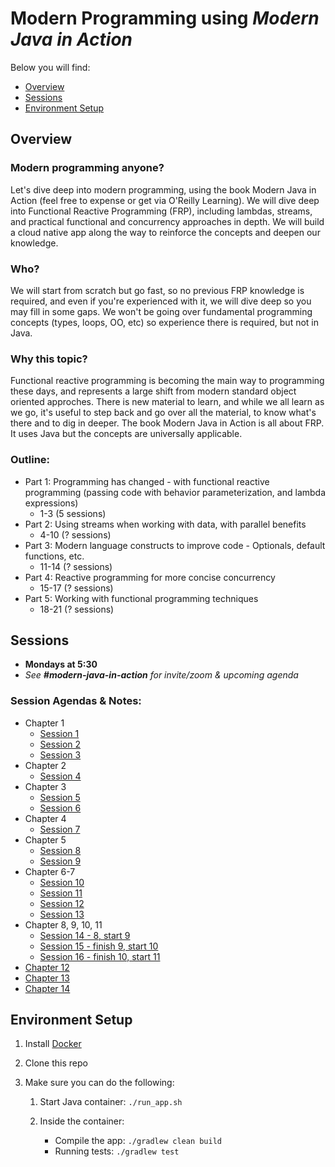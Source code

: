 # Modern Programming using *Modern Java in Action*

Below you will find: 
* [Overview](#Overview)
* [Sessions](#Sessions)
* [Environment Setup](#Environment-Setup)

## Overview 

### Modern programming anyone? 

Let's dive deep into modern programming, using the book Modern Java in Action (feel free to expense or get via O'Reilly Learning). We will dive deep into Functional Reactive Programming (FRP), including lambdas, streams, and practical functional and concurrency approaches in depth. We will build a cloud native app along the way to reinforce the concepts and deepen our knowledge. 

### Who? 

We will start from scratch but go fast, so no previous FRP knowledge is required, and even if you're experienced with it, we will dive deep so you may fill in some gaps. We won't be going over fundamental programming concepts (types, loops, OO, etc) so experience there is required, but not in Java.

### Why this topic? 

Functional reactive programming is becoming the main way to programming these days, and represents a large shift from modern standard object oriented approches. There is new material to learn, and while we all learn as we go, it's useful to step back and go over all the material, to know what's there and to dig in deeper. The book Modern Java in Action is all about FRP. It uses Java but the concepts are universally applicable. 

### Outline:

- Part 1: Programming has changed - with functional reactive programming (passing code with behavior parameterization, and lambda expressions)
    - 1-3 (5 sessions)
- Part 2: Using streams when working with data, with parallel benefits
    - 4-10 (? sessions)
- Part 3: Modern language constructs to improve code - Optionals, default functions, etc.
    - 11-14 (? sessions)
- Part 4: Reactive programming for more concise concurrency
    - 15-17 (? sessions)
- Part 5: Working with functional programming techniques
    - 18-21 (? sessions)

## Sessions

- **Mondays at 5:30**
- *See **#modern-java-in-action** for invite/zoom & upcoming agenda*

### Session Agendas & Notes:

* Chapter 1
    * [Session 1](README-chapter-01.md#Session-1)
    * [Session 2](README-chapter-01.md#Session-2)
    * [Session 3](README-chapter-01.md#Session-3)
* Chapter 2 
    * [Session 4](README-chapter-02.md#Session-4)
* Chapter 3 
    * [Session 5](README-chapter-03.md#Session-5)
    * [Session 6](README-chapter-03.md#Session-6)
* Chapter 4
    * [Session 7](README-chapter-04.md#Session-7)
* Chapter 5
    * [Session 8](README-chapter-05.md#Session-8)
    * [Session 9](README-chapter-05.md#Session-9)
* Chapter 6-7
    * [Session 10](README-chapter-06.md#Session-10)
    * [Session 11](README-chapter-07.md#Session-11)
    * [Session 12](README-chapter-07.md#Session-12)
    * [Session 13](README-chapter-07.md#Session-13)    
* Chapter 8, 9, 10, 11
    * [Session 14 - 8, start 9](README-chapter-08.md#Session-14)
    * [Session 15 - finish 9, start 10](README-chapter-09.md#Session-15)
    * [Session 16 - finish 10, start 11](README-chapter-10.md#Session-16)
* [Chapter 12](Readme-Chapter-12.md)
* [Chapter 13](Readme-Chapter-13.md)
* [Chapter 14](Readme-chapter-14.md)

## Environment Setup

1. Install [Docker](https://www.docker.com/products/docker-desktop) 
1. Clone this repo
1. Make sure you can do the following:

    1. Start Java container: `./run_app.sh`
    1. Inside the container:
    
        - Compile the app: `./gradlew clean build`
        - Running tests: `./gradlew test`
